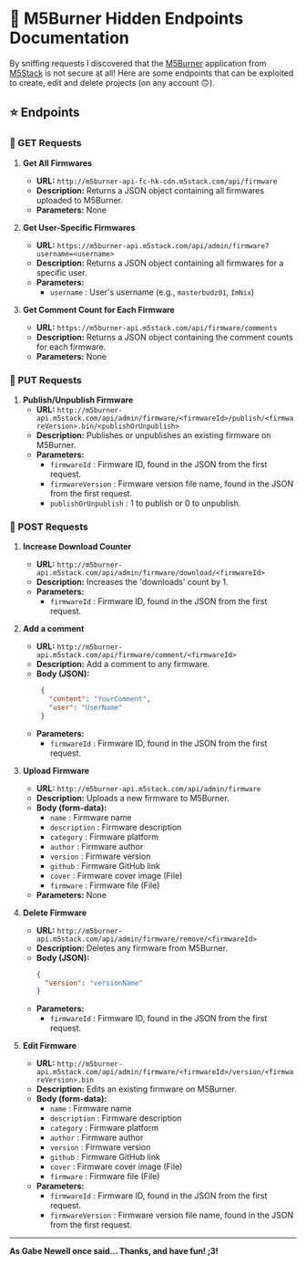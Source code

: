 # 🚀 M5Burner Hidden Endpoints Documentation

By sniffing requests I discovered that the [M5Burner](https://docs.m5stack.com/en/download) application from [M5Stack](https://m5stack.com/) is not secure at all! Here are some endpoints that can be exploited to create, edit and delete projects (on any account 🙃).

## ⭐ Endpoints

### 📄 GET Requests

1. **Get All Firmwares**
   - **URL:** `http://m5burner-api-fc-hk-cdn.m5stack.com/api/firmware`
   - **Description:** Returns a JSON object containing all firmwares uploaded to M5Burner.
   - **Parameters:** None

2. **Get User-Specific Firmwares**
   - **URL:** `https://m5burner-api.m5stack.com/api/admin/firmware?username=<username>`
   - **Description:** Returns a JSON object containing all firmwares for a specific user.
   - **Parameters:**
     - `username` : User's username (e.g., `masterbudz01`, `ImNix`)

3. **Get Comment Count for Each Firmware**
   - **URL:** `https://m5burner-api.m5stack.com/api/firmware/comments`
   - **Description:** Returns a JSON object containing the comment counts for each firmware.
   - **Parameters:** None

### 📄 PUT Requests

1. **Publish/Unpublish Firmware**
   - **URL:** `http://m5burner-api.m5stack.com/api/admin/firmware/<firmwareId>/publish/<firmwareVersion>.bin/<publishOrUnpublish>`
   - **Description:** Publishes or unpublishes an existing firmware on M5Burner.
   - **Parameters:**
     - `firmwareId` : Firmware ID, found in the JSON from the first request.
     - `firmwareVersion` : Firmware version file name, found in the JSON from the first request.
     - `publishOrUnpublish` : 1 to publish or 0 to unpublish.

### 📄 POST Requests

1. **Increase Download Counter**
   - **URL:** `http://m5burner-api.m5stack.com/api/admin/firmware/download/<firmwareId>`
   - **Description:** Increases the 'downloads' count by 1.
   - **Parameters:**
     - `firmwareId` : Firmware ID, found in the JSON from the first request.

2. **Add a comment**
   - **URL:** `http://m5burner-api.m5stack.com/api/firmware/comment/<firmwareId>`
   - **Description:** Add a comment to any firmware.
   - **Body (JSON):**
     ```json
      {
        "content": "YourComment",
        "user": "UserName"
      }
     ```
   - **Parameters:**
     - `firmwareId` : Firmware ID, found in the JSON from the first request.

3. **Upload Firmware**
   - **URL:** `http://m5burner-api.m5stack.com/api/admin/firmware`
   - **Description:** Uploads a new firmware to M5Burner.
   - **Body (form-data):**
     - `name` : Firmware name
     - `description` : Firmware description
     - `category` : Firmware platform
     - `author` : Firmware author
     - `version` : Firmware version
     - `github` : Firmware GitHub link
     - `cover` : Firmware cover image (File)
     - `firmware` : Firmware file (File)
   - **Parameters:** None

4. **Delete Firmware**
   - **URL:** `http://m5burner-api.m5stack.com/api/admin/firmware/remove/<firmwareId>`
   - **Description:** Deletes any firmware from M5Burner.
   - **Body (JSON):**
     ```json
     {
       "version": "versionName"
     }
     ```
   - **Parameters:**
     - `firmwareId` : Firmware ID, found in the JSON from the first request.

5. **Edit Firmware**
   - **URL:** `http://m5burner-api.m5stack.com/api/admin/firmware/<firmwareId>/version/<firmwareVersion>.bin`
   - **Description:** Edits an existing firmware on M5Burner.
   - **Body (form-data):**
     - `name` : Firmware name
     - `description` : Firmware description
     - `category` : Firmware platform
     - `author` : Firmware author
     - `version` : Firmware version
     - `github` : Firmware GitHub link
     - `cover` : Firmware cover image (File)
     - `firmware` : Firmware file (File)
   - **Parameters:**
     - `firmwareId` : Firmware ID, found in the JSON from the first request.
     - `firmwareVersion` : Firmware version file name, found in the JSON from the first request.

---

**As Gabe Newell once said... Thanks, and have fun! ;3!**

